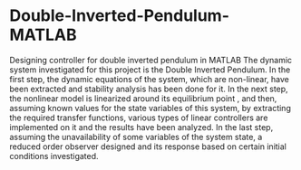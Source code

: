 # Double-Inverted-Pendulum-MATLAB
Designing controller for double inverted pendulum in MATLAB
The dynamic system investigated for this project is the Double Inverted Pendulum. In the first step, the dynamic equations of the system, which are non-linear, have been extracted and stability analysis has been done for it.
In the next step, the nonlinear model is linearized around its equilibrium point , and then, assuming known values for the state variables of this system, by extracting the required transfer functions, various types of linear controllers are implemented on it and the results have been analyzed.
In the last step, assuming the unavailability of some variables of the system state, a reduced order observer designed and its response based on certain initial conditions investigated.
